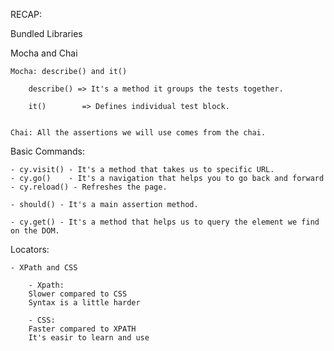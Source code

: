 RECAP:

Bundled Libraries

Mocha and Chai

	Mocha: describe() and it()

		describe() => It's a method it groups the tests together.

		it() 		=> Defines individual test block.


	Chai: All the assertions we will use comes from the chai.

Basic Commands:	

	- cy.visit() - It's a method that takes us to specific URL.
	- cy.go()	 - It's a navigation that helps you to go back and forward
	- cy.reload() - Refreshes the page.

	- should() - It's a main assertion method.

	- cy.get() - It's a method that helps us to query the element we find on the DOM.

Locators:

	- XPath and CSS

		- Xpath: 
		Slower compared to CSS
		Syntax is a little harder

		- CSS:
		Faster compared to XPATH
		It's easir to learn and use